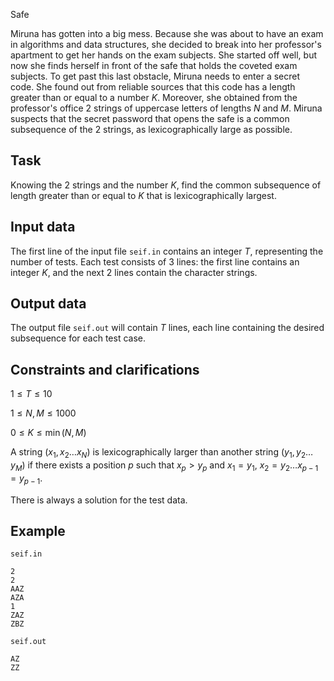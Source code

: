 Safe

Miruna has gotten into a big mess. Because she was about to have an exam in algorithms and data structures, she decided to break into her professor's apartment to get her hands on the exam subjects. She started off well, but now she finds herself in front of the safe that holds the coveted exam subjects. To get past this last obstacle, Miruna needs to enter a secret code. She found out from reliable sources that this code has a length greater than or equal to a number $K$. Moreover, she obtained from the professor's office 2 strings of uppercase letters of lengths $N$ and $M$. Miruna suspects that the secret password that opens the safe is a common subsequence of the 2 strings, as lexicographically large as possible.

## Task

Knowing the 2 strings and the number $K$, find the common subsequence of length greater than or equal to $K$ that is lexicographically largest.

## Input data

The first line of the input file `seif.in` contains an integer $T$, representing the number of tests. Each test consists of 3 lines: the first line contains an integer $K$, and the next 2 lines contain the character strings.

## Output data

The output file `seif.out` will contain $T$ lines, each line containing the desired subsequence for each test case.

## Constraints and clarifications

$1 \leq T \leq 10$

$1 \leq N, M \leq 1000$

$0 \leq K \leq \min(N, M)$

A string $(x_{1}, x_{2} \dots x_{N})$ is lexicographically larger than another string $(y_{1}, y_{2} \dots y_{M})$ if there exists a position $p$ such that $x_{p} > y_{p}$ and $x_{1} = y_{1}$, $x_{2} = y_{2}  \dots  x_{p-1} = y_{p-1}$.

There is always a solution for the test data.

## Example

`seif.in`
```
2
2
AAZ
AZA
1
ZAZ
ZBZ
```

`seif.out`
```
AZ
ZZ
```